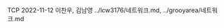 <title>네트워크</title>
<subtitle>TCP</subtitle>
<timestamp>2022-11-12</timestamp>
<email>이찬우, 김남영</email>
<urls>
../lcw3176/네트워크.md,
../grooyarea/네트워크.md
</urls>